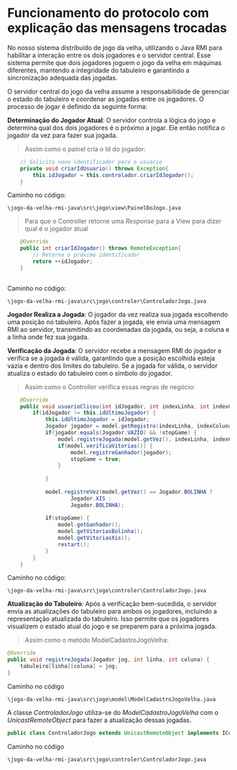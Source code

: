 # Funcionamento do protocolo com explicação das mensagens trocadas

No nosso sistema distribuído de jogo da velha, utilizando o Java RMI para habilitar a interação entre os dois jogadores e o servidor central. Esse sistema permite que dois jogadores joguem o jogo da velha em máquinas diferentes, mantendo a integridade do tabuleiro e garantindo a sincronização adequada das jogadas.

O servidor central do jogo da velha assume a responsabilidade de gerenciar o estado do tabuleiro e coordenar as jogadas entre os jogadores. O processo de jogar é definido da seguinte forma:

**Determinação do Jogador Atual**: O servidor controla a lógica do jogo e determina qual dos dois jogadores é o próximo a jogar. Ele então notifica o jogador da vez para fazer sua jogada.

> Assim como o painel cria o Id do jogador:

```java
	// Solicita novo identificador para o usuário
    private void criarIdUsuario() throws Exception{
        this.idJogador = this.controlador.criarIdJogador();
    }
```

Caminho no código:

```
\jogo-da-velha-rmi-java\src\jogo\view\PainelDoJogo.java
```

> Para que o Controller retorne uma *Response* para a View para dizer qual é o jogador atual

```java
    @Override
    public int criarIdJogador() throws RemoteException{
        // Retorna o próximo identificador
        return ++idJogador;
    }
    
```

Caminho no código:

```
\jogo-da-velha-rmi-java\src\jogo\controler\ControladorJogo.java
```

**Jogador Realiza a Jogada**: O jogador da vez realiza sua jogada escolhendo uma posição no tabuleiro. Após fazer a jogada, ele envia uma mensagem RMI ao servidor, transmitindo as coordenadas da jogada, ou seja, a coluna e a linha onde fez sua jogada.

**Verificação da Jogada**: O servidor recebe a mensagem RMI do jogador e verifica se a jogada é válida, garantindo que a posição escolhida esteja vazia e dentro dos limites do tabuleiro. Se a jogada for válida, o servidor atualiza o estado do tabuleiro com o símbolo do jogador.


> Assim como o Controller verifica essas regras de negócio:

```java
	@Override
	public void usuarioClicou(int idJogador, int indexLinha, int indexColuna) {
		if(idJogador != this.idUltimoJogador) {
			this.idUltimoJogador = idJogador;
			Jogador jogador = model.getRegistro(indexLinha, indexColuna);
			if(jogador.equals(Jogador.VAZIO) && !stopGame) {
				model.registreJogada(model.getVez(), indexLinha, indexColuna);
				if(model.verificaVitorias()) {
					model.registreGanhador(jogador);
					stopGame = true;
				}
				
			}
			
			model.registreVez(model.getVez() == Jogador.BOLINHA ?
					Jogador.XIS :
					Jogador.BOLINHA);
			
			if(stopGame) {
				model.getGanhador();
				model.getVitoriasBolinha();
				model.getVitoriasXis();
				restart();
			}
		}
	}
```

Caminho no código:

```
\jogo-da-velha-rmi-java\src\jogo\controler\ControladorJogo.java
```

**Atualização do Tabuleiro**: Após a verificação bem-sucedida, o servidor envia as atualizações do tabuleiro para ambos os jogadores, incluindo a representação atualizada do tabuleiro. Isso permite que os jogadores visualizem o estado atual do jogo e se preparem para a próxima jogada.

> Assim como o metódo ModelCadastroJogoVelha:

```java
@Override
public void registreJogada(Jogador jog, int linha, int coluna) {
    tabuleiro[linha][coluna] = jog;
}
```

Caminho no código

```
\jogo-da-velha-rmi-java\src\jogo\model\ModelCadastroJogoVelha.java
```

A classe *ControladorJogo* utiliza-se do *ModelCadastroJogoVelha* com o *UnicastRemoteObject* para fazer a atualização dessas jogadas.

```java
public class ControladorJogo extends UnicastRemoteObject implements IControladorJogoVelha
```

Caminho no código

```
\jogo-da-velha-rmi-java\src\jogo\controler\ControladorJogo.java
```
